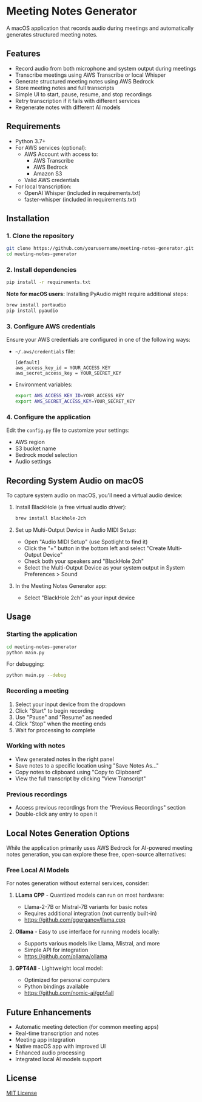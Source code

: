 # Meeting Notes Generator

A macOS application that records audio during meetings and automatically generates structured meeting notes.

## Features

- Record audio from both microphone and system output during meetings
- Transcribe meetings using AWS Transcribe or local Whisper
- Generate structured meeting notes using AWS Bedrock
- Store meeting notes and full transcripts
- Simple UI to start, pause, resume, and stop recordings
- Retry transcription if it fails with different services
- Regenerate notes with different AI models

## Requirements

- Python 3.7+
- For AWS services (optional):
  - AWS Account with access to:
    - AWS Transcribe
    - AWS Bedrock
    - Amazon S3
  - Valid AWS credentials
- For local transcription:
  - OpenAI Whisper (included in requirements.txt)
  - faster-whisper (included in requirements.txt)

## Installation

### 1. Clone the repository

```bash
git clone https://github.com/yourusername/meeting-notes-generator.git
cd meeting-notes-generator
```

### 2. Install dependencies

```bash
pip install -r requirements.txt
```

**Note for macOS users:** Installing PyAudio might require additional steps:

```bash
brew install portaudio
pip install pyaudio
```

### 3. Configure AWS credentials

Ensure your AWS credentials are configured in one of the following ways:

- `~/.aws/credentials` file:
  ```
  [default]
  aws_access_key_id = YOUR_ACCESS_KEY
  aws_secret_access_key = YOUR_SECRET_KEY
  ```
- Environment variables:
  ```bash
  export AWS_ACCESS_KEY_ID=YOUR_ACCESS_KEY
  export AWS_SECRET_ACCESS_KEY=YOUR_SECRET_KEY
  ```

### 4. Configure the application

Edit the `config.py` file to customize your settings:
- AWS region
- S3 bucket name
- Bedrock model selection
- Audio settings

## Recording System Audio on macOS

To capture system audio on macOS, you'll need a virtual audio device:

1. Install BlackHole (a free virtual audio driver):
   ```bash
   brew install blackhole-2ch
   ```

2. Set up Multi-Output Device in Audio MIDI Setup:
   - Open "Audio MIDI Setup" (use Spotlight to find it)
   - Click the "+" button in the bottom left and select "Create Multi-Output Device"
   - Check both your speakers and "BlackHole 2ch"
   - Select the Multi-Output Device as your system output in System Preferences > Sound

3. In the Meeting Notes Generator app:
   - Select "BlackHole 2ch" as your input device

## Usage

### Starting the application

```bash
cd meeting-notes-generator
python main.py
```

For debugging:
```bash
python main.py --debug
```

### Recording a meeting

1. Select your input device from the dropdown
2. Click "Start" to begin recording
3. Use "Pause" and "Resume" as needed
4. Click "Stop" when the meeting ends
5. Wait for processing to complete

### Working with notes

- View generated notes in the right panel
- Save notes to a specific location using "Save Notes As..."
- Copy notes to clipboard using "Copy to Clipboard"
- View the full transcript by clicking "View Transcript"

### Previous recordings

- Access previous recordings from the "Previous Recordings" section
- Double-click any entry to open it

## Local Notes Generation Options

While the application primarily uses AWS Bedrock for AI-powered meeting notes generation, you can explore these free, open-source alternatives:

### Free Local AI Models

For notes generation without external services, consider:

1. **LLama CPP** - Quantized models can run on most hardware:
   - Llama-2-7B or Mistral-7B variants for basic notes
   - Requires additional integration (not currently built-in)
   - https://github.com/ggerganov/llama.cpp

2. **Ollama** - Easy to use interface for running models locally:
   - Supports various models like Llama, Mistral, and more
   - Simple API for integration
   - https://github.com/ollama/ollama

3. **GPT4All** - Lightweight local model:
   - Optimized for personal computers
   - Python bindings available
   - https://github.com/nomic-ai/gpt4all

## Future Enhancements

- Automatic meeting detection (for common meeting apps)
- Real-time transcription and notes
- Meeting app integration
- Native macOS app with improved UI
- Enhanced audio processing
- Integrated local AI models support

## License

[MIT License](LICENSE)
